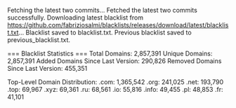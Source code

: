 Fetching the latest two commits...
Fetched the latest two commits successfully.
Downloading latest blacklist from https://github.com/fabriziosalmi/blacklists/releases/download/latest/blacklist.txt...
Blacklist saved to blacklist.txt.
Previous blacklist saved to previous_blacklist.txt.

=== Blacklist Statistics ===
Total Domains: 2,857,391
Unique Domains: 2,857,391
Added Domains Since Last Version: 290,826
Removed Domains Since Last Version: 455,351

Top-Level Domain Distribution:
  .com: 1,365,542
  .org: 241,025
  .net: 193,790
  .top: 69,967
  .xyz: 69,361
  .ru: 68,561
  .io: 55,816
  .info: 49,455
  .pl: 48,853
  .fr: 41,101
